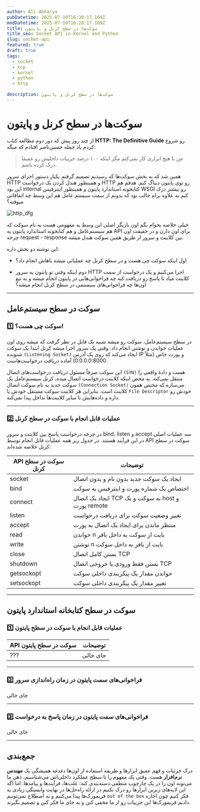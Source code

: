 ```yaml
---
author: Ali Abharya
pubDatetime: 2025-07-10T16:38:17.169Z
modDatetime: 2025-07-10T16:28:17.169Z
title: سوکت‌ها در سطح کرنل و پایتون
title_seo: Socket API in Kernel and Python
slug: socket-api
featured: true
draft: true
tags:
  - socket
  - tcp
  - kernel
  - python
  - http

description: سوکت‌ها در سطح کرنل و پایتون
---
```


# سوکت‌ها در سطح کرنل و پایتون

از چند روز پیش که دور دوم مطالعه کتاب **HTTP: The Definitive Guide** رو شروع کردم یاد جمله حسین‌ناصر افتادم که میگه:

> من با هیچ ابزاری کار نمی‌کنم مگر اینکه ۱۰۰ درصد جزییات داخلیش رو عمیقا درک کرده باشم.

همین شد که به بخش سوکت‌ها که رسیدیم تصمیم گرفتم یکبار دستور اجرای سرور HTTP و همینطور هندل کردن یک درخواست HTTP رو توی پایتون دیباگ کنم. هدفم هم این بود internal کتابخونه استاندارد پایتون و همینطور اینترفیس WSGI رو بیشتر درک کنم به علاوه برام جالب بود که بدونم از سمت سیستم عامل هم این وسط چه اتفاقاتی میوفته؟

![http_dfg](@assets/images/http_dfg.jpeg)

خیلی خلاصه بخوام بگم اون بازیگر اصلی این وسط یه مفهومی هست به نام سوکت که هم سیستم‌عامل و هم کتابخونه استاندارد پایتون یه API برای اون دارن و در حقیقت اون چرخه request - response بین کلاینت و سرور از طریق همین سوکت هندل میشه.

این نوشته دو بخش داره:‌

- اول اینکه سوکت چی هست و در سطح کرنل چه عملیاتی میشه باهاش انجام داد؟

- دوم اینکه وقتی تو پایتون یه سرور HTTP اجرا می‌کنیم و یک درخواست از سمت کلاینت میاد تا پاسخ رو دریافت کنه چه فراخوانی‌هایی در پایتون انجام میشه و به تبع اون‌ها چه فراخوانی‌های سیستمی در سطح کرنل انجام میشه؟

---

## سوکت در سطح سیستم‌عامل

### 1️⃣ سوکت چی هست؟!

در سطح سیستم‌عامل، سوکت رو میشه شبیه یک فایل در نظر گرفت که میشه روی اون عملیات خواندن و نوشتن انجام داد. وقتی یک سرور اجرا میشه کرنل ابتدا یک سوکت شنونده `(Listening Socket)` ایجاد می‌کنه که روی یک آدرس IP و پورت خاص (مثلاً 0.0.0.0:8000) آماده دریافت درخواست‌هاست.

این سوکت صرفاً مسئول دریافت درخواست‌های اتصال `(SYN)` هست و دادهٔ واقعی را منتقل نمی‌کنه. به محض اینکه کلاینت درخواست اتصال میده، کرنل سیستم‌عامل یک سوکت جدید به نام سوکت اتصال `(Connection Socket)` می‌سازه که مختص همون کلاینت است. بنابراین هر کلاینت سوکت مستقل خودش یا `File Descriptor` خودش رو داره و داده‌هایش با سایر کلاینت‌ها تداخل پیدا نمی‌کنه.

---

### 2️⃣ عملیات قابل انجام با سوکت در سطح کرنل

در چرخه درخواست پاسخ بین کلاینت و سرور bind، listen و accept سه عملیات اصلی در این فرآیند هستند. در جدول زیر همه عملیات قابل انجام توسط API سوکت در سطح کرنل خلاصه شده‌اند:

| API سوکت در سطح کرنل | توضیحات                                            |
| -------------------- | -------------------------------------------------- |
| socket               | ایجاد یک سوکت جدید بدون نام و بدون اتصال           |
| bind                 | اختصاص یک شماره پورت و اینترفیس به سوکت            |
| connect              | ایجاد یک اتصال TCP به سوکت و یک host و پورت remote |
| listen               | تغییر وضعیت سوکت برای دریافت درخواست               |
| accept               | منتظر ماندن برای ایجاد یک اتصال به پورت            |
| read                 | خواندن n بایت از سوکت به داخل بافر                 |
| write                | نوشتن n بایت از بافر به داخل سوکت                  |
| close                | بستن کامل اتصال TCP                                |
| shutdown             | بستن فقط ورودی یا خروجی اتصال TCP                  |
| getsockopt           | خواندن مقدار یک پیکربندی داخلی سوکت                |
| setsockopt           | تغییر مقدار یک پیکربندی داخلی سوکت                 |

---

## سوکت در سطح کتابخانه استاندارد پایتون

### 1️⃣ عملیات قابل انجام با سوکت در سطح پایتون

| API سوکت در سطح پایتون | توضیحات  |
| ---------------------- | -------- |
| ???                    | جای خالی |

---

### 2️⃣ فراخوانی‌های سمت پایتون در زمان راه‌اندازی سرور

جای خالی

---

### 3️⃣ فراخوانی‌های سمت پایتون در زمان پاسخ به درخواست

جای خالی

---

## جمع‌بندی

درک جزئیات و فهم عمیق ابزارها و طریقه استفاده از اون‌ها دغدغه همیشگی یک **مهندس نرم‌افزار** هست. وقتی یک مفهوم را تا سطح عملکرد داخلی‌اش می‌شناسیم، ذهن ما می‌تونه اون را در یک چارچوب منطقی دسته‌بندی کنه: علت‌ها، فرآیندها و پیامدها.
اما اگه این لایه‌های زیرین ابزارها رو درک نکنیم در ارائه راه‌حل‌ها در نهایت وابستگی زیادی به فریمورک‌ها پیدا می‌کنیم و به اصطلاح نمی‌تونیم `out of the box` فکر کنیم چون اجازه دادیم فریمورک‌ها این جزییات رو از ما مخفی کنن و به جای ما فکر کنن و تصمیم بگیرند.
